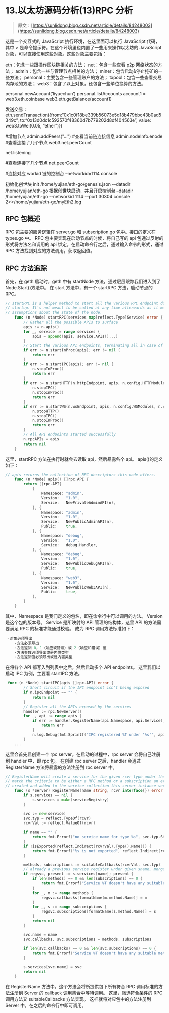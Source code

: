 # 13.以太坊源码分析(13)RPC 分析

> 原文：[https://sunlidong.blog.csdn.net/article/details/84248003](https://sunlidong.blog.csdn.net/article/details/84248003)

这是一个交互式的 JavaScript 执行环境，在这里面可以执行 JavaScript 代码，其中 > 是命令提示符。在这个环境里也内置了一些用来操作以太坊的 JavaScript 对象，可以直接使用这些对象。这些对象主要包括：

eth：包含一些跟操作区块链相关的方法；
net：包含一些查看 p2p 网络状态的方法；
admin：包含一些与管理节点相关的方法；
miner：包含启动&停止挖矿的一些方法；
personal：主要包含一些管理账户的方法；
txpool：包含一些查看交易内存池的方法；
web3：包含了以上对象，还包含一些单位换算的方法。

personal.newAccount(‘liyuechun’)
personal.listAccounts
account1 = web3.eth.coinbase
web3.eth.getBalance(account1)

发送交易：
eth.sendTransaction({from:“0x1c0f18be339b56073e5d18b479bbc43b0ad5349c”, to:“0x13d0dc1c592570f48360d7b779202d8df404563e”, value: web3.toWei(0.05, “ether”)})

#增加节点
admin.addPeers("…")
#查看当前链连接信息
admin.nodeInfo.enode
#查看连接了几个节点
web3.net.peerCount

net.listening

#查看连接了几个节点
net.peerCount

#连接对应 workid 链的控制台
–networkid=1114 console

初始化创世块
init /home/yujian/eth-go/genesis.json --datadir /home/yujian/eth-go
根据创世块启动，并且开启控制台
–datadir /home/yujian/eth-go --networkid 1114 --port 30304 console 2>>/home/yujian/eth-go/myEth2.log

## RPC 包概述

RPC 包主要的服务逻辑在 server.go 和 subscription.go 包中。接口的定义在 types.go 中。
RPC 包主要实现在启动节点的时候，将自己写的 api 包通过反射的形式将方法名和调用的 api 绑定。在启动命令行之后，通过输入命令的形式，通过 RPC 方法找到对应的方法调用，获取返回值。

## RPC 方法追踪

首先，在 geth 启动时，geth 中有 startNode 方法，通过层层跟踪我们进入到了 Node.Start()方法中。
在 start 方法中，有一个 startRPC 方法，启动节点的 RPC。

```go
// startRPC is a helper method to start all the various RPC endpoint during node
// startup. It's not meant to be called at any time afterwards as it makes certain
// assumptions about the state of the node.
    func (n *Node) startRPC(services map[reflect.Type]Service) error {
        // Gather all the possible APIs to surface
        apis := n.apis()
        for _, service := range services {
            apis = append(apis, service.APIs()...)
        }
        // Start the various API endpoints, terminating all in case of errors
        if err := n.startInProc(apis); err != nil {
            return err
        }
        if err := n.startIPC(apis); err != nil {
            n.stopInProc()
            return err
        }
        if err := n.startHTTP(n.httpEndpoint, apis, n.config.HTTPModules, n.config.HTTPCors); err != nil {
            n.stopIPC()
            n.stopInProc()
            return err
        }
        if err := n.startWS(n.wsEndpoint, apis, n.config.WSModules, n.config.WSOrigins, n.config.WSExposeAll); err != nil {
            n.stopHTTP()
            n.stopIPC()
            n.stopInProc()
            return err
        }
        // All API endpoints started successfully
        n.rpcAPIs = apis
        return nil
    } 
```

这里，startRPC 方法在执行时就会去读取 api，然后暴露各个 api。
apis()的定义如下：

```go
// apis returns the collection of RPC descriptors this node offers.
    func (n *Node) apis() []rpc.API {
        return []rpc.API{
            {
                Namespace: "admin",
                Version:   "1.0",
                Service:   NewPrivateAdminAPI(n),
            }, {
                Namespace: "admin",
                Version:   "1.0",
                Service:   NewPublicAdminAPI(n),
                Public:    true,
            }, {
                Namespace: "debug",
                Version:   "1.0",
                Service:   debug.Handler,
            }, {
                Namespace: "debug",
                Version:   "1.0",
                Service:   NewPublicDebugAPI(n),
                Public:    true,
            }, {
                Namespace: "web3",
                Version:   "1.0",
                Service:   NewPublicWeb3API(n),
                Public:    true,
            },
        }
    } 
```

其中，Namespace 是我们定义的包名，即在命令行中可以调用的方法。
Version 是这个包的版本号。
Service 是所映射的 API 管理的结构体，这里 API 的方法需要满足 RPC 的标准才能通过校验。
成为 RPC 调用方法标准如下：

```go
 ·对象必须导出
    ·方法必须导出
    ·方法返回 0，1（响应或错误）或 2（响应和错误）值
    ·方法参数必须导出或是内置类型
    ·方法返回值必须导出或是内置类型 
```

在将各个 API 都写入到列表中之后，然后启动多个 API endpoints。
这里我们以启动 IPC 为例，主要看 startIPC 方法。

```go
 func (n *Node) startIPC(apis []rpc.API) error {
        // Short circuit if the IPC endpoint isn't being exposed
        if n.ipcEndpoint == "" {
            return nil
        }
        // Register all the APIs exposed by the services
        handler := rpc.NewServer()
        for _, api := range apis {
            if err := handler.RegisterName(api.Namespace, api.Service); err != nil {
                return err
            }
            n.log.Debug(fmt.Sprintf("IPC registered %T under '%s'", api.Service, api.Namespace))
        }
    ... 
```

这里会首先启创建一个 rpc server。在启动的过程中，rpc server 会将自己注册到 handler 中，即 rpc 包。
在创建 rpc server 之后，handler 会通过 RegisterName 方法将暴露的方法注册到 rpc server 中。

```go
// RegisterName will create a service for the given rcvr type under the given name. When no methods on the given rcvr
// match the criteria to be either a RPC method or a subscription an error is returned. Otherwise a new service is
// created and added to the service collection this server instance serves.
    func (s *Server) RegisterName(name string, rcvr interface{}) error {
        if s.services == nil {
            s.services = make(serviceRegistry)
        }

        svc := new(service)
        svc.typ = reflect.TypeOf(rcvr)
        rcvrVal := reflect.ValueOf(rcvr)

        if name == "" {
            return fmt.Errorf("no service name for type %s", svc.typ.String())
        }
        if !isExported(reflect.Indirect(rcvrVal).Type().Name()) {
            return fmt.Errorf("%s is not exported", reflect.Indirect(rcvrVal).Type().Name())
        }

        methods, subscriptions := suitableCallbacks(rcvrVal, svc.typ)
        // already a previous service register under given sname, merge methods/subscriptions
        if regsvc, present := s.services[name]; present {
            if len(methods) == 0 && len(subscriptions) == 0 {
                return fmt.Errorf("Service %T doesn't have any suitable methods/subscriptions to expose", rcvr)
            }
            for _, m := range methods {
                regsvc.callbacks[formatName(m.method.Name)] = m
            }
            for _, s := range subscriptions {
                regsvc.subscriptions[formatName(s.method.Name)] = s
            }
            return nil
        }

        svc.name = name
        svc.callbacks, svc.subscriptions = methods, subscriptions

        if len(svc.callbacks) == 0 && len(svc.subscriptions) == 0 {
            return fmt.Errorf("Service %T doesn't have any suitable methods/subscriptions to expose", rcvr)
        }

        s.services[svc.name] = svc
        return nil
    } 
```

在 RegisterName 方法中，这个方法会将所提供包下所有符合 RPC 调用标准的方法注册到 Server 的 callback 调用集合中等待调用。
这里，筛选符合条件的 RPC 调用方法又 suitableCallbacks 方法实现。
这样就将对应包中的方法注册到 Server 中，在之后的命令行中即可调用。